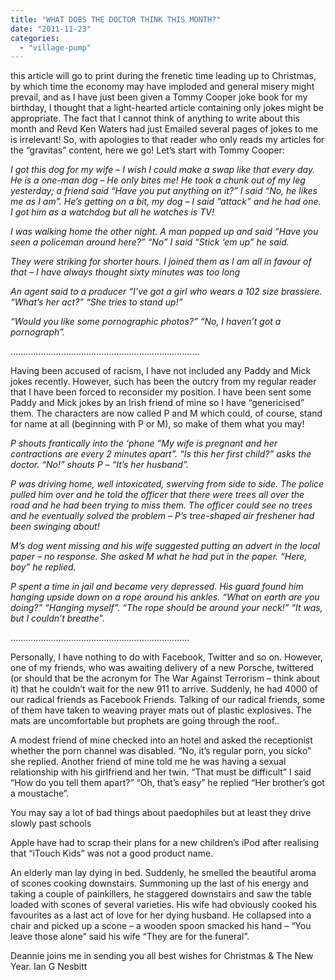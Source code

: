 ```yaml
---
title: "WHAT DOES THE DOCTOR THINK THIS MONTH?"
date: "2011-11-23"
categories: 
  - "village-pump"
---
```


this article will go to print during the frenetic time leading up to Christmas, by which time the economy may have imploded and general misery might prevail, and as I have just been given a Tommy Cooper joke book for my birthday, I thought that a light-hearted article containing only jokes might be appropriate. The fact that I cannot think of anything to write about this month and Revd Ken Waters had just Emailed several pages of jokes to me is irrelevant! So, with apologies to that reader who only reads my articles for the “gravitas” content, here we go! Let’s start with Tommy Cooper:

_I got this dog for my wife – I wish I could make a swap like that every day. He is a one-man dog – He only bites me! He took a chunk out of my leg yesterday; a friend said “Have you put anything on it?” I said “No, he likes me as I am”. He’s getting on a bit, my dog – I said “attack” and he had one. I got him as a watchdog but all he watches is TV!_

_I was walking home the other night. A man popped up and said “Have you seen a policeman around here?” “No” I said “Stick ‘em up” he said._

_They were striking for shorter hours. I joined them as I am all in favour of that – I have always thought sixty minutes was too long_

_An agent said to a producer “I’ve got a girl who wears a 102 size brassiere. “What’s her act?” “She tries to stand up!”_

_“Would you like some pornographic photos?” “No, I haven’t got a pornograph”._

…………………………………………………………………

Having been accused of racism, I have not included any Paddy and Mick jokes recently. However, such has been the outcry from my regular reader that I have been forced to reconsider my position. I have been sent some Paddy and Mick jokes by an Irish friend of mine so I have “genericised” them. The characters are now called P and M which could, of course, stand for name at all (beginning with P or M), so make of them what you may!

_P shouts frantically into the ‘phone “My wife is pregnant and her contractions are every 2 minutes apart”. “Is this her first child?” asks the doctor. “No!” shouts P – “It’s her husband”._

_P was driving home, well intoxicated, swerving from side to side. The police pulled him over and he told the officer that there were trees all over the road and he had been trying to miss them. The officer could see no trees and he eventually solved the problem – P’s tree-shaped air freshener had been swinging about!_

_M’s dog went missing and his wife suggested putting an advert in the local paper – no response. She asked M what he had put in the paper. “Here, boy” he replied._

_P spent a time in jail and became very depressed. His guard found him hanging upside down on a rope around his ankles. “What on earth are you doing?” “Hanging myself”. “The rope should be around your neck!” “It was, but I couldn’t breathe_”.

……………………………………………………………..

Personally, I have nothing to do with Facebook, Twitter and so on. However, one of my friends, who was awaiting delivery of a new Porsche, twittered (or should that be the acronym for The War Against Terrorism – think about it) that he couldn’t wait for the new 911 to arrive. Suddenly, he had 4000 of our radical friends as Facebook Friends. Talking of our radical friends, some of them have taken to weaving prayer mats out of plastic explosives. The mats are uncomfortable but prophets are going through the roof..

A modest friend of mine checked into an hotel and asked the receptionist whether the porn channel was disabled. “No, it’s regular porn, you sicko” she replied. Another friend of mine told me he was having a sexual relationship with his girlfriend and her twin. “That must be difficult” I said “How do you tell them apart?” “Oh, that’s easy” he replied “Her brother’s got a moustache”.

You may say a lot of bad things about paedophiles but at least they drive slowly past schools

Apple have had to scrap their plans for a new children’s iPod after realising that “iTouch Kids” was not a good product name.

An elderly man lay dying in bed. Suddenly, he smelled the beautiful aroma of scones cooking downstairs. Summoning up the last of his energy and taking a couple of painkillers, he staggered downstairs and saw the table loaded with scones of several varieties. His wife had obviously cooked his favourites as a last act of love for her dying husband. He collapsed into a chair and picked up a scone – a wooden spoon smacked his hand – “You leave those alone” said his wife “They are for the funeral”.

Deannie joins me in sending you all best wishes for Christmas & The New Year. Ian G Nesbitt
